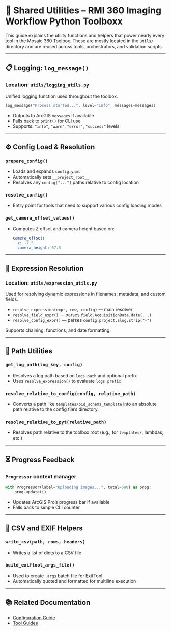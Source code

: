 
# 🧰 Shared Utilities – RMI 360 Imaging Workflow Python Toolboxx

This guide explains the utility functions and helpers that power nearly every tool in the Mosaic 360 Toolbox. These are mostly located in the `utils/` directory and are reused across tools, orchestrators, and validation scripts.

---

## 📋 Logging: `log_message()`

### Location: `utils/logging_utils.py`
Unified logging function used throughout the toolbox.

```python
log_message("Process started...", level="info", messages=messages)
```

- Outputs to ArcGIS `messages` if available
- Falls back to `print()` for CLI use
- Supports: `"info"`, `"warn"`, `"error"`, `"success"` levels

---

## ⚙️ Config Load & Resolution

### `prepare_config()`
- Loads and expands `config.yaml`
- Automatically sets `__project_root__`
- Resolves any `config["..."]` paths relative to config location

### `resolve_config()`
- Entry point for tools that need to support various config loading modes

### `get_camera_offset_values()`
- Computes Z offset and camera height based on:
  ```yaml
  camera_offset:
    z: -7.5
    camera_height: 67.5
  ```

---

## 🧠 Expression Resolution

### Location: `utils/expression_utils.py`

Used for resolving dynamic expressions in filenames, metadata, and custom fields.

- `resolve_expression(expr, row, config)` — main resolver
- `resolve_field_expr()` — parses `field.AcquisitionDate.date(...)`
- `resolve_config_expr()` — parses `config.project.slug.strip("-")`

Supports chaining, functions, and date formatting.

---

## 📁 Path Utilities

### `get_log_path(log_key, config)`
- Resolves a log path based on `logs.path` and optional prefix
- Uses `resolve_expression()` to evaluate `logs.prefix`

### `resolve_relative_to_config(config, relative_path)`
- Converts a path like `templates/oid_schema_template` into an absolute path relative to the config file’s directory.

### `resolve_relative_to_pyt(relative_path)`
- Resolves path relative to the toolbox root (e.g., for `templates/`, lambdas, etc.)

---

## ⏳ Progress Feedback

### `Progressor` context manager
```python
with Progressor(label="Uploading images...", total=500) as prog:
    prog.update(i)
```
- Updates ArcGIS Pro’s progress bar if available
- Falls back to simple CLI counter

---

## 🧾 CSV and EXIF Helpers

### `write_csv(path, rows, headers)`
- Writes a list of dicts to a CSV file

### `build_exiftool_args_file()`
- Used to create `.args` batch file for ExifTool
- Automatically quoted and formatted for multiline execution

---

## 📚 Related Documentation

- [Configuration Guide](./CONFIG_GUIDE.md)
- [Tool Guides](./TOOL_GUIDES.md)
